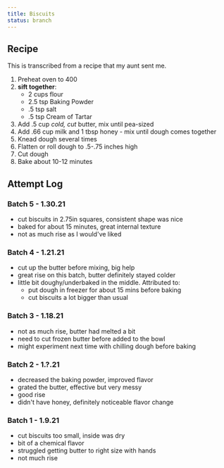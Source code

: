 ```yaml
---
title: Biscuits
status: branch
---
```


## Recipe

This is transcribed from a recipe that my aunt sent me.

1. Preheat oven to 400
2. **sift together**:
	- 2 cups flour
	- 2.5 tsp Baking Powder
	- .5 tsp salt
	- .5 tsp Cream of Tartar
3. Add .5 cup *cold, cut* butter, mix until pea-sized
4. Add .66 cup milk and 1 tbsp honey - mix until dough comes together
5. Knead dough several times
6. Flatten or roll dough to .5-.75 inches high
7. Cut dough
8. Bake about 10-12 minutes

## Attempt Log

### Batch 5 - 1.30.21
- cut biscuits in 2.75in squares, consistent shape was nice
- baked for about 15 minutes, great internal texture
- not as much rise as I would've liked

### Batch 4 - 1.21.21
- cut up the butter before mixing, big help
- great rise on this batch, butter definitely stayed colder
- little bit doughy/underbaked in the middle. Attributed to:
	- put dough in freezer for about 15 mins before baking
	- cut biscuits a lot bigger than usual

### Batch 3 - 1.18.21
- not as much rise, butter had melted a bit
- need to cut frozen butter before added to the bowl
- might experiment next time with chilling dough before baking

### Batch 2 - 1.?.21
- decreased the baking powder, improved flavor
- grated the butter, effective but very messy
- good rise
- didn't have honey, definitely noticeable flavor change

### Batch 1 - 1.9.21
- cut biscuits too small, inside was dry
- bit of a chemical flavor
- struggled getting butter to right size with hands
- not much rise